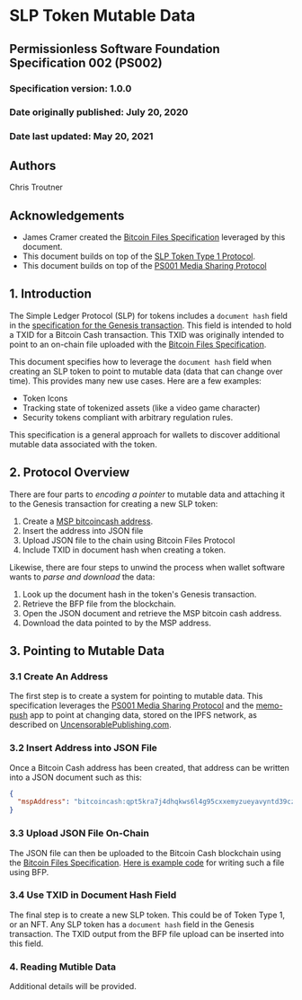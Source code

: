 # SLP Token Mutable Data

## Permissionless Software Foundation Specification 002 (PS002)

### Specification version: 1.0.0

### Date originally published: July 20, 2020

### Date last updated: May 20, 2021

## Authors

Chris Troutner

## Acknowledgements

- James Cramer created the [Bitcoin Files Specification](https://github.com/simpleledger/slp-specifications/blob/master/bitcoinfiles.md) leveraged by this document.
- This document builds on top of the [SLP Token Type 1 Protocol](https://github.com/simpleledger/slp-specifications/blob/master/slp-token-type-1.md).
- This document builds on top of the [PS001 Media Sharing Protocol](./ps001-media-sharing.md)

## 1. Introduction

The Simple Ledger Protocol (SLP) for tokens includes a `document hash` field in the [specification for the Genesis transaction](https://github.com/simpleledger/slp-specifications/blob/master/slp-token-type-1.md#genesis---token-genesis-transaction). This field is intended to hold a TXID for a Bitcoin Cash transaction. This TXID was originally intended to point to an on-chain file uploaded with the [Bitcoin Files Specification](https://github.com/simpleledger/slp-specifications/blob/master/bitcoinfiles.md).

This document specifies how to leverage the `document hash` field when creating an SLP token to point to mutable data (data that can change over time). This provides many new use cases. Here are a few examples:

- Token Icons
- Tracking state of tokenized assets (like a video game character)
- Security tokens compliant with arbitrary regulation rules.

This specification is a general approach for wallets to discover additional mutable data associated with the token.

## 2. Protocol Overview

There are four parts to _encoding a pointer_ to mutable data and attaching it to the Genesis transaction for creating a new SLP token:

1. Create a [MSP bitcoincash address](./ps001-media-sharing.md).
2. Insert the address into JSON file
3. Upload JSON file to the chain using Bitcoin Files Protocol
4. Include TXID in document hash when creating a token.

Likewise, there are four steps to unwind the process when wallet software wants to _parse and download_ the data:

1. Look up the document hash in the token's Genesis transaction.
2. Retrieve the BFP file from the blockchain.
3. Open the JSON document and retrieve the MSP bitcoin cash address.
4. Download the data pointed to by the MSP address.

## 3. Pointing to Mutable Data

### 3.1 Create An Address

The first step is to create a system for pointing to mutable data. This specification leverages the [PS001 Media Sharing Protocol](./ps001-media-sharing.md) and the [memo-push](https://github.com/christroutner/memo-push) app to point at changing data, stored on the IPFS network, as described on [UncensorablePublishing.com](https://uncensorablepublishing.com/).

### 3.2 Insert Address into JSON File

Once a Bitcoin Cash address has been created, that address can be written into a JSON document such as this:

```json
{
  "mspAddress": "bitcoincash:qpt5kra7j4dhqkws6l4g95cxxemyzueyavyntd39cz"
}
```

### 3.3 Upload JSON File On-Chain

The JSON file can then be uploaded to the Bitcoin Cash blockchain using the [Bitcoin Files Specification](https://github.com/simpleledger/slp-specifications/blob/master/bitcoinfiles.md). [Here is example code](https://github.com/Permissionless-Software-Foundation/bch-js-examples/tree/master/applications/bfp) for writing such a file using BFP.

### 3.4 Use TXID in Document Hash Field

The final step is to create a new SLP token. This could be of Token Type 1, or an NFT. Any SLP token has a `document hash` field in the Genesis transaction. The TXID output from the BFP file upload can be inserted into this field.

### 4. Reading Mutible Data

Additional details will be provided.
